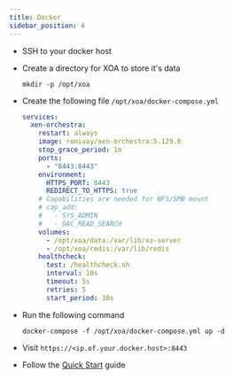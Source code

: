 ```yaml
---
title: Docker
sidebar_position: 4
---
```


- SSH to your docker host
- Create a directory for XOA to store it's data

  ```shell
  mkdir -p /opt/xoa
  ```

- Create the following file `/opt/xoa/docker-compose.yml`

  ```yaml
  services:
    xen-orchestra:
      restart: always
      image: ronivay/xen-orchestra:5.129.0
      stop_grace_period: 1m
      ports:
        - "8443:8443"
      environment:
        HTTPS_PORT: 8443
        REDIRECT_TO_HTTPS: true
      # Capabilities are needed for NFS/SMB mount
      # cap_add:
      #   - SYS_ADMIN
      #   - DAC_READ_SEARCH
      volumes:
        - /opt/xoa/data:/var/lib/xo-server
        - /opt/xoa/redis:/var/lib/redis
      healthcheck:
        test: /healthcheck.sh
        interval: 10s
        timeout: 5s
        retries: 5
        start_period: 30s
  ```

- Run the following command

  ```shell
  docker-compose -f /opt/xoa/docker-compose.yml up -d
  ```

- Visit `https://<ip.of.your.docker.host>:8443`
- Follow the [Quick Start](../use-xoa) guide
